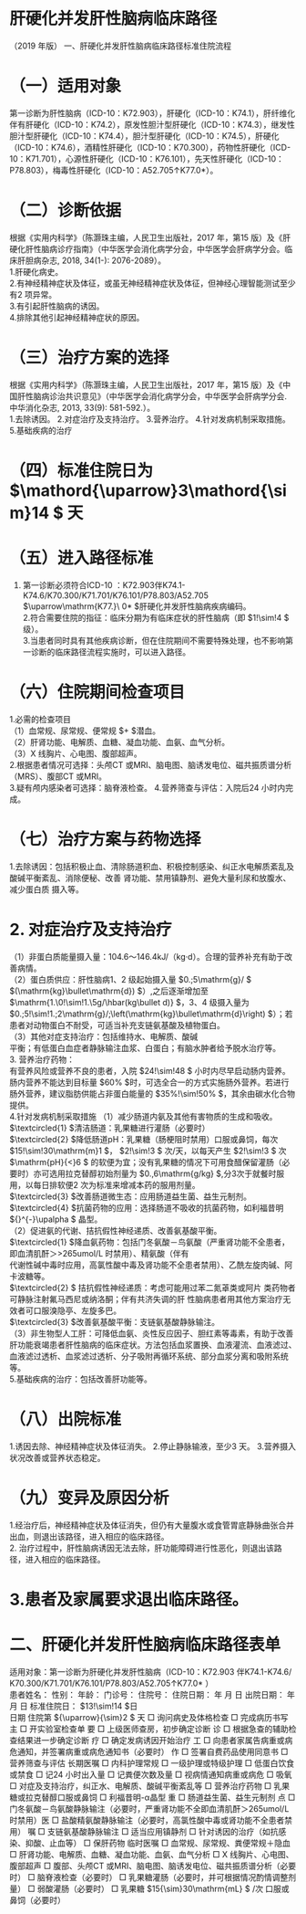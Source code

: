 # 肝硬化并发肝性脑病临床路径  
（2019 年版） 一、肝硬化并发肝性脑病临床路径标准住院流程  
# （一）适用对象  
第一诊断为肝性脑病（ICD-10：K72.903），肝硬化（ICD-10：K74.1），肝纤维化伴有肝硬化（ICD-10：K74.2），原发性胆汁型肝硬化（ICD-10：K74.3），继发性胆汁型肝硬化（ICD-10：K74.4），胆汁型肝硬化（ICD-10：K74.5），肝硬化（ICD-10：K74.6），酒精性肝硬化（ICD-10：K70.300），药物性肝硬化（ICD-10：K71.701），心源性肝硬化（ICD-10：K76.101），先天性肝硬化（ICD-10：P78.803），梅毒性肝硬化（ICD-10：A52.705↑K77.0\*）。  
# （二）诊断依据  
根据《实用内科学》（陈灏珠主编，人民卫生出版社，2017 年，第15 版）及《肝硬化肝性脑病诊疗指南》（中华医学会消化病学分会，中华医学会肝病学分会。临床肝胆病杂志, 2018, 34(1-): 2076-2089）。  
1.肝硬化病史。  
2.有神经精神症状及体征，或虽无神经精神症状及体征，但神经心理智能测试至少有2 项异常。  
3.有引起肝性脑病的诱因。  
4.排除其他引起神经精神症状的原因。  
# （三）治疗方案的选择  
根据《实用内科学》（陈灏珠主编，人民卫生出版社，2017 年，第15 版）及《中国肝性脑病诊治共识意见》（中华医学会消化病学分会，中华医学会肝病学分会. 中华消化杂志, 2013, 33(9): 581-592.）。  
1.去除诱因。 2.对症治疗及支持治疗。 3.营养治疗。 4.针对发病机制采取措施。 5.基础疾病的治疗  
# （四）标准住院日为 $\mathord{\uparrow}3\mathord{\sim}14 $ 天  
# （五）进入路径标准  
1. 第一诊断必须符合ICD-10 ：K72.903伴K74.1-K74.6/K70.300/K71.701/K76.101/P78.803/A52.705 $\uparrow\mathrm{K77.}\ 0* $肝硬化并发肝性脑病疾病编码。  
2.符合需要住院的指征：临床分期为有临床症状的肝性脑病（即 $1\!\sim\!4 $ 级）。  
3.当患者同时具有其他疾病诊断，但在住院期间不需要特殊处理，也不影响第一诊断的临床路径流程实施时，可以进入路径。  
# （六）住院期间检查项目  
1.必需的检查项目  
（1）血常规、尿常规、便常规 $+ $潜血。  
（2）肝肾功能、电解质、血糖、凝血功能、血氨、血气分析。  
（3）X 线胸片、心电图、腹部超声。  
2.根据患者情况可选择：头颅CT 或MRI、脑电图、脑诱发电位、磁共振质谱分析（MRS）、腹部CT 或MRI。  
3.疑有颅内感染者可选择：脑脊液检查。 4.营养筛查与评估：入院后24 小时内完成。  
# （七）治疗方案与药物选择  
1.去除诱因：包括积极止血、清除肠道积血、积极控制感染、纠正水电解质紊乱及酸碱平衡紊乱、消除便秘、改善 肾功能、禁用镇静剂、避免大量利尿和放腹水、减少蛋白质 摄入等。  
# 2. 对症治疗及支持治疗  
（1）非蛋白质能量摄入量：104.6～146.4kJ/（kg·d）。合理的营养补充有助于改善病情。  
（2）蛋白质供应：肝性脑病1、2 级起始摄入量 $0.\;5\mathrm{g}/ $ $(\mathrm{kg}\bullet\mathrm{d}) $）,之后逐渐增加至 $\mathrm{1.\0\!\sim\!1.\5g/\hbar(kg\bullet d)} $，3、4 级摄入量为 $0.\;5\!\sim\!1.\;2\mathrm{g}/\;\left(\mathrm{kg}\bullet\mathrm{d}\right) $）；若患者对动物蛋白不耐受，可适当补充支链氨基酸及植物蛋白。  
（3）其他对症支持治疗：包括维持水、电解质、酸碱  
平衡；有低蛋白血症者静脉输注血浆、白蛋白；有脑水肿者给予脱水治疗等。  
3. 营养治疗药物：  
有营养风险或营养不良的患者，入院 $24\!\sim\!48 $ 小时内尽早启动肠内营养。肠内营养不能达到目标量 $60\% $时，可选全合一的方式实施肠外营养。若进行肠外营养，建议脂肪供能占非蛋白能量的 $35\%\!\sim\!50\% $，其余由碳水化合物提供。  
4.针对发病机制采取措施 （1）减少肠道内氨及其他有害物质的生成和吸收。 $\textcircled{1} $清洁肠道：乳果糖进行灌肠（必要时）  
$\textcircled{2} $降低肠道pH：乳果糖（肠梗阻时禁用）口服或鼻饲，每次 $15\!\sim\!30\mathrm{m}1 $， $2\!\sim\!3 $ 次/天，以每天产生 $2\!\sim\!3 $ 次 $\mathrm{pH}{<}6 $ 的软便为宜；没有乳果糖的情况下可用食醋保留灌肠（必要时）亦可选用拉克替醇初始剂量为 $0.\,6\mathrm{g/kg} $,分3次于就餐时服用，以每日排软便2 次为标准来增减本药的服用剂量。  
$\textcircled{3} $改善肠道微生态：应用肠道益生菌、益生元制剂。  
$\textcircled{4} $抗菌药物的应用：选择肠道不吸收的抗菌药物，如利福昔明 ${}^{-}\upalpha $ 晶型。  
（2）促进氨的代谢、拮抗假性神经递质、改善氨基酸平衡。  
$\textcircled{1} $降血氨药物：包括门冬氨酸－鸟氨酸（严重肾功能不全患者，即血清肌酐＞>265umol/L 时禁用）、精氨酸（伴有  
代谢性碱中毒时应用，高氯性酸中毒及肾功能不全患者禁用）、乙酰左旋肉碱、阿卡波糖等。  
$\textcircled{2} $ 拮抗假性神经递质：考虑可能用过苯二氮䓬类或阿片 类药物者可静脉注射氟马西尼或纳洛酮；伴有共济失调的肝 性脑病患者用其他方案治疗无效者可口服溴隐亭、左旋多巴。  
$\textcircled{3} $改善氨基酸平衡：支链氨基酸静脉输注。  
（3）非生物型人工肝：可降低血氨、炎性反应因子、胆红素等毒素，有助于改善肝功能衰竭患者肝性脑病的临床症状。方法包括血浆置换、血液灌流、血液滤过、血液滤过透析、血浆滤过透析、分子吸附再循环系统、部分血浆分离和吸附系统等。  
5.基础疾病的治疗：包括改善肝功能等。  
# （八）出院标准  
1.诱因去除、神经精神症状及体征消失。 2.停止静脉输液，至少3 天。 3.营养摄入状况改善或营养状态稳定。  
# （九）变异及原因分析  
1.经治疗后，神经精神症状及体征消失，但仍有大量腹水或食管胃底静脉曲张合并出血，则退出该路径，进入相应的临床路径。  
2. 治疗过程中，肝性脑病诱因无法去除，肝功能障碍进行性恶化，则退出该路径，进入相应的临床路径。  
# 3.患者及家属要求退出临床路径。  
# 二、肝硬化并发肝性脑病临床路径表单  
适用对象：第一诊断为肝硬化并发肝性脑病（ICD-10：K72.903 伴K74.1-K74.6/ K70.300/K71.701/K76.101/P78.803/A52.705↑K77.0\* ）  
患者姓名：      性别：       年龄：       门诊号：     住院号：         住院日期：     年    月   日  出院日期：     年    月   日 标准住院日： $13\!\sim\!14 $日  
日期 住院第 ${\uparrow}{\sim}2 $ 天 □ 询问病史及体格检查 □ 完成病历书写 主 □ 开实验室检查单 要 □ 上级医师查房，初步确定诊断 诊  □ 根据急查的辅助检查结果进一步确定诊断 疗  □ 确定发病诱因开始治疗 工 □ 向患者家属告病重或病危通知，并签署病重或病危通知书（必要时） 作 □ 签署自费药品使用同意书  □ 营养筛查与评估  长期医嘱 □ 内科护理常规 □ 一级护理或特级护理 □ 低蛋白饮食或禁食 □ 记24 小时出入量 □ 记粪便次数及量 □ 视病情通知病重或病危  □ 吸氧  □ 对症及支持治疗，纠正水、电解质、酸碱平衡紊乱等 □ 营养治疗药物 □ 乳果糖或拉克替醇口服或鼻饲  □ 利福昔明-α晶型 重 □ 肠道益生菌、益生元制剂 点 □ 门冬氨酸－鸟氨酸静脉输注（必要时，严重肾功能不全即血清肌酐＞265umol/L 时禁用）医 □ 盐酸精氨酸静脉输注（必要时，高氯性酸中毒或肾功能不全患者禁用） 嘱 □ 支链氨基酸静脉输注 □ 适当应用镇静剂 □ 针对诱因的治疗（如抗感染、抑酸、止血等）  □ 保肝药物 临时医嘱  □ 血常规、尿常规、粪便常规＋隐血  □ 肝肾功能、电解质、血糖、凝血功能、血氨、血气分析 □ X 线胸片、心电图、腹部超声 □ 腹部、头颅CT 或MRI、脑电图、脑诱发电位、磁共振质谱分析（必要时） □ 脑脊液检查（必要时） □ 乳果糖灌肠（必要时，并可根据情况酌情调整剂量） □ 弱酸灌肠（必要时） □ 乳果糖 $15{\sim}30\mathrm{mL} $ /次 口服或鼻饲（必要时）  
